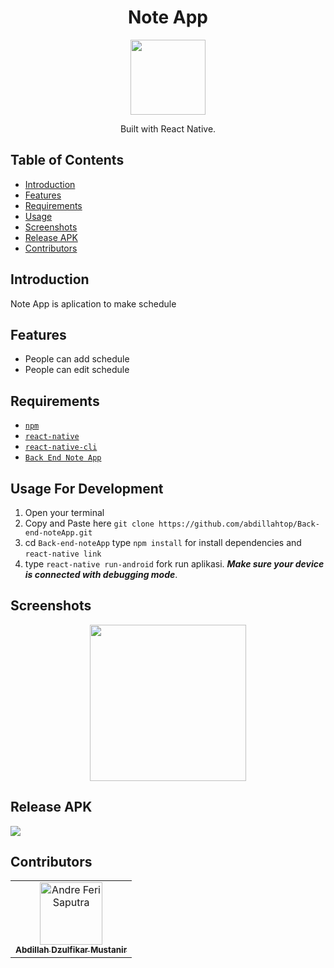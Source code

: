 <h1 align="center">Note App</h1>
<p align="center">
  <img width="120" src="https://cdn4.iconfinder.com/data/icons/logos-3/600/React.js_logo-512.png"/>
</p>

<p align="center">
  Built with React Native.
</p>

## Table of Contents

- [Introduction](#introduction)
- [Features](#features)
- [Requirements](#requirements)
- [Usage](#usage-for-development)
- [Screenshots](#screenshots)
- [Release APK](#release-apk)
- [Contributors](#contributors)

## Introduction
Note App is aplication to make schedule 

## Features
* People can add schedule
* People can edit schedule

## Requirements
* [`npm`](https://www.npmjs.com/get-npm)
* [`react-native`](https://facebook.github.io/react-native/docs/getting-started)
* [`react-native-cli`](https://facebook.github.io/react-native/docs/getting-started)
* [`Back End Note App`](https://github.com/abdillahtop/Back-end-noteApp)

## Usage For Development
1. Open your terminal
2. Copy and Paste here `git clone https://github.com/abdillahtop/Back-end-noteApp.git`
3. cd `Back-end-noteApp` type `npm install` for install dependencies and `react-native link`
4. type `react-native run-android` fork run aplikasi. ***Make sure your device is connected with debugging mode***.

## Screenshots
<div align="center">
    <img width="250" src="./src/assets/screenshot/login.png">
</div>


## Release APK
<a href="#">
  <img src="https://img.shields.io/badge/Download%20on%20the-Google%20Drive-blue.svg?style=popout&logo=google-drive"/>
</a>

## Contributors
<center>
  <table>
    <tr>
      <td align="center">
        <a href="https://github.com/abdillahtop">
          <img width="100" src="https://avatars3.githubusercontent.com/u/50162090?s=460&v=4" alt="Andre Feri Saputra"><br/>
          <sub><b>Abdillah Dzulfikar Mustanir</b></sub>
        </a>
      </td>
    </tr>
  </table>
</center>
